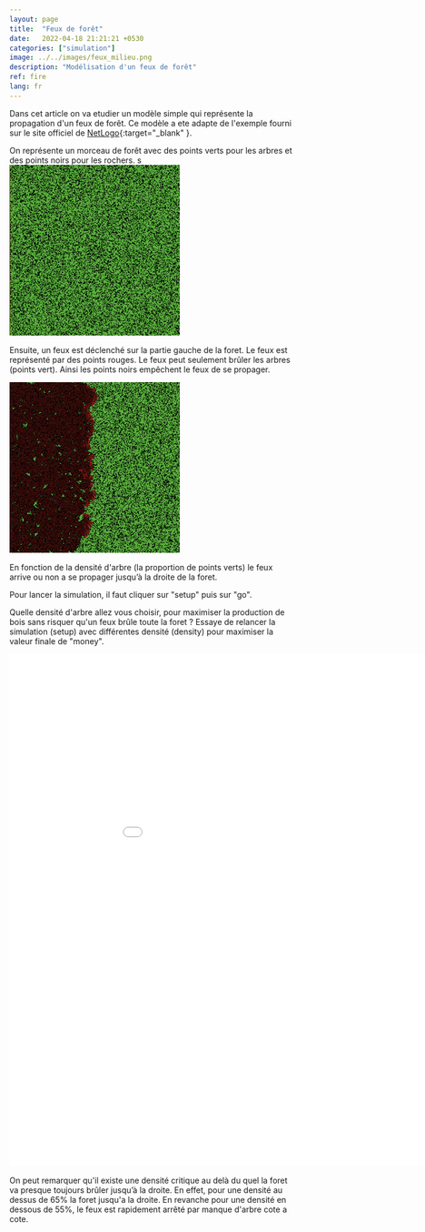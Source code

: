 ```yaml
---
layout: page
title:  "Feux de forêt"
date:   2022-04-18 21:21:21 +0530
categories: ["simulation"]
image: ../../images/feux_milieu.png
description: "Modélisation d'un feux de forêt"
ref: fire
lang: fr
---
```


Dans cet article on va etudier un modèle simple qui représente la propagation d'un feux de forêt. Ce modèle a ete adapte de l'exemple fourni sur le site officiel de [NetLogo](http://netlogoweb.org/launch#http://netlogoweb.org/assets/modelslib/Sample%20Models/Earth%20Science/Fire.nlogo){:target="_blank" }.

On représente un morceau de forêt avec des points verts pour les arbres et des points noirs pour les rochers.
s
<img src="/images/feux_init.png" width="300"/>

Ensuite, un feux est déclenché sur la partie gauche de la foret. Le feux est représenté par des points rouges.
Le feux peut seulement brûler les arbres (points vert). Ainsi les points noirs empêchent le feux de se propager. 

<img src="/images/feux_milieu.png" width="300"/>

En fonction de la densité d'arbre (la proportion de points verts) le feux arrive ou non a se propager jusqu’à la droite de la foret.

Pour lancer la simulation, il faut cliquer sur "setup" puis sur "go".

Quelle densité d'arbre allez vous choisir, pour maximiser la production de bois sans risquer qu'un feux brûle toute la foret ? Essaye de relancer la simulation (setup) avec différentes densité (density) pour maximiser la valeur finale de "money".

<iframe width="1000" height="900" frameBorder="0" src="../../simulations/Fires.html" ></iframe>

On peut remarquer qu'il existe une densité critique au delà du quel la foret va presque toujours brûler jusqu’à la droite.
En effet, pour une densité au dessus de 65% la foret jusqu'a la droite. En revanche pour une densité en dessous de 55%, le feux est rapidement arrêté par manque d'arbre cote a cote.


